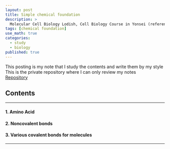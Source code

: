 ```yaml
---
layout: post
title: Simple chemical foundation
description: >
  Molecular Cell Biology Lodish, Cell Biology Course in Yonsei (reference)
tags: [chemical foundation]
use_math: true
categories:
  - study
  - biology
published: true
---
```

This posting is my note that I study the contents and write them by my style <br>
This is the private repository where I can only review my notes<br>
[Repository](https://github.com/hyun-jin891/hidden-post-hyunjin891-github-blog/blob/master/_posts/study/biology/2022-06-24-simple-chemical-foundation.md)

## Contents
------
#### 1. Amino Acid
#### 2. Noncovalent bonds
#### 3. Various covalent bonds for molecules
-----
